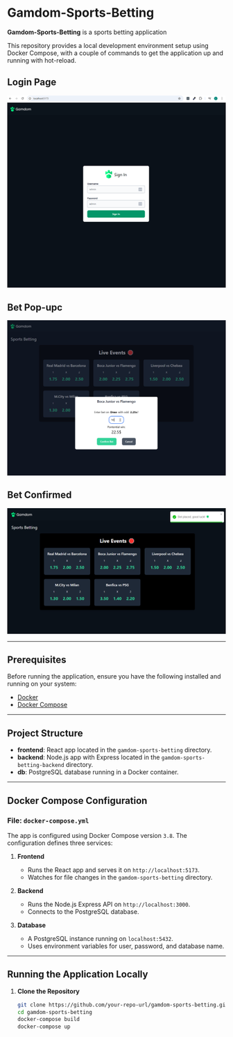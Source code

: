 # Gamdom-Sports-Betting

**Gamdom-Sports-Betting** is a sports betting application

This repository provides a local development environment setup using Docker Compose, with a couple of commands to get the application up and running with hot-reload.

## Login Page
![Screenshot](/images/img1.png)

## Bet Pop-upc
![Screenshot](images/img2.png)

## Bet Confirmed
![Screenshot](images/img3.png)


---

## Prerequisites

Before running the application, ensure you have the following installed and running on your system:
- [Docker](https://www.docker.com/)
- [Docker Compose](https://docs.docker.com/compose/)

---

## Project Structure

- **frontend**: React app located in the `gamdom-sports-betting` directory.
- **backend**: Node.js app with Express located in the `gamdom-sports-betting-backend` directory.
- **db**: PostgreSQL database running in a Docker container.

---

## Docker Compose Configuration

### File: `docker-compose.yml`

The app is configured using Docker Compose version `3.8`. The configuration defines three services:

1. **Frontend**
    - Runs the React app and serves it on `http://localhost:5173`.
    - Watches for file changes in the `gamdom-sports-betting` directory.

2. **Backend**
    - Runs the Node.js Express API on `http://localhost:3000`.
    - Connects to the PostgreSQL database.

3. **Database**
    - A PostgreSQL instance running on `localhost:5432`.
    - Uses environment variables for user, password, and database name.

---

## Running the Application Locally

1. **Clone the Repository**
   ```bash
   git clone https://github.com/your-repo-url/gamdom-sports-betting.git
   cd gamdom-sports-betting
   docker-compose build
   docker-compose up
   ```
